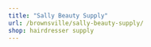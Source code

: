 ```yaml
---
title: "Sally Beauty Supply"
url: /brownsville/sally-beauty-supply/
shop: hairdresser supply
---
```

